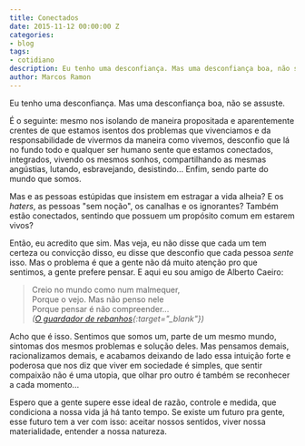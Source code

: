 ```yaml
---
title: Conectados
date: 2015-11-12 00:00:00 Z
categories:
- blog
tags:
- cotidiano
description: Eu tenho uma desconfiança. Mas uma desconfiança boa, não se assuste.
author: Marcos Ramon
---
```


Eu tenho uma desconfiança. Mas uma desconfiança boa,  não se assuste.

É o seguinte: mesmo nos isolando de maneira propositada e aparentemente crentes de que estamos isentos dos problemas que vivenciamos e da responsabilidade de vivermos da maneira como vivemos, desconfio que lá no fundo todo e qualquer ser humano sente que estamos conectados, integrados, vivendo os mesmos sonhos, compartilhando as mesmas angústias, lutando, esbravejando, desistindo... Enfim, sendo parte do mundo que somos.

Mas e as pessoas estúpidas que insistem em estragar a vida alheia? E os *haters*, as pessoas "sem noção", os canalhas e os ignorantes? Também estão conectados, sentindo que possuem um propósito comum em estarem vivos? 

Então, eu acredito que sim. Mas veja, eu não disse que cada um tem certeza ou convicção disso, eu disse que desconfio que cada pessoa *sente* isso. Mas o problema é que a gente não dá muito atenção pro que sentimos, a gente prefere pensar. E aqui eu sou amigo de Alberto Caeiro:

> Creio no mundo como num malmequer,<br>
Porque o vejo. Mas não penso nele<br>
Porque pensar é não compreender...<br>
*([O guardador de rebanhos](http://www.dominiopublico.gov.br/download/texto/pe000001.pdf){:target="_blank"})*

Acho que é isso. Sentimos que somos um, parte de um mesmo mundo, sintomas dos mesmos problemas e solução deles. Mas pensamos demais, racionalizamos demais, e acabamos deixando de lado essa intuição forte e poderosa que nos diz que viver em sociedade é simples, que sentir compaixão não é uma utopia, que olhar pro outro é também se reconhecer a cada momento...

Espero que a gente supere esse ideal de razão, controle e medida, que condiciona a nossa vida já há tanto tempo. Se existe um futuro pra gente, esse futuro tem a ver com isso: aceitar nossos sentidos, viver nossa materialidade, entender a nossa natureza.
